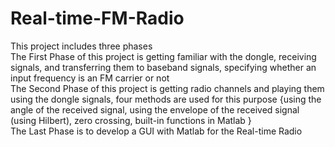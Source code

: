 # Real-time-FM-Radio
This project includes three phases \
The First Phase of this project is getting familiar with the dongle, receiving signals, and transferring them to baseband signals, specifying whether an input frequency is an FM carrier or not \
The Second Phase of this project is getting radio channels and playing them using the dongle signals, four methods are used for this purpose {using the angle of the received signal, using the envelope of the received signal (using Hilbert), zero crossing, built-in functions in Matlab } \
The Last Phase is to develop a GUI with Matlab for the Real-time Radio

